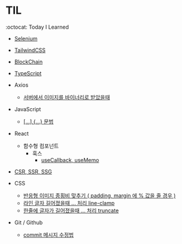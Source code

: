 # TIL
:octocat: Today I Learned


- [Selenium](https://github.com/daehwan2/TIL/blob/main/Selenium/README.md)
- [TailwindCSS](https://github.com/daehwan2/TIL/blob/main/TailwindCSS/README.md)
- [BlockChain](https://github.com/daehwan2/TIL/blob/main/BlockChain/README.md)
- [TypeScript](https://github.com/daehwan2/TIL/blob/main/TypeScript/README.md)
- Axios
  - [서버에서 이미지를 바이너리로 받았을때](https://github.com/daehwan2/TIL/blob/main/Axios/%EC%84%9C%EB%B2%84%EC%97%90%EC%84%9C%20%EC%9D%B4%EB%AF%B8%EC%A7%80%EB%A5%BC%20%EB%B0%94%EC%9D%B4%EB%84%88%EB%A6%AC%EB%A1%9C%20%EB%B0%9B%EC%95%98%EC%9D%84%EB%95%8C/README.md)
- JavaScript
  - [ [...],{...} 문법 ](https://github.com/daehwan2/TIL/blob/main/Javascript/%7B...%7D%2C%20%5B...%5D%20%EB%AC%B8%EB%B2%95/README.md) 

- React
  - 함수형 컴포넌트
    - 훅스
      - [useCallback, useMemo](https://github.com/daehwan2/TIL/blob/main/React/%ED%95%A8%EC%88%98%ED%98%95%EC%BB%B4%ED%8F%AC%EB%84%8C%ED%8A%B8/%ED%9B%85%EC%8A%A4/useMemo%2C%20useCallback/README.md)

- [CSR, SSR, SSG](https://github.com/daehwan2/TIL/blob/main/CSR%2C%20SSR%2C%20SSG/README.md)

- CSS
  - [반응형 이미지 종횡비 맞추기 ( padding, margin 에 % 값을 줄 경우 )](https://github.com/daehwan2/TIL/blob/15c950001dc7d79cb9d30938122b5a9b61a1d20a/CSS/padding%2C%20margin%20%EC%97%90%20%25%EB%A5%BC%20%EC%A4%84%20%EA%B2%BD%EC%9A%B0/README.md)
  - [라인 글자 길어졌을때 ... 처리 line-clamp](https://github.com/daehwan2/TIL/blob/main/CSS/line-clamp/README.md)
  - [한줄에 글자가 길어졌을때 ... 처리 truncate](https://github.com/daehwan2/TIL/blob/main/CSS/%ED%95%9C%EC%A4%84%EC%97%90%20%EA%B8%80%EC%9E%90%EA%B0%80%20%EB%A7%8E%EC%95%84%EC%A1%8C%EC%9D%84%EB%95%8C%20...%20%EC%B2%98%EB%A6%AC/README.md)

- Git / Github
  - [commit 메시지 수정법](https://github.com/daehwan2/TIL/tree/main/Git/commit%20%EB%A9%94%EC%8B%9C%EC%A7%80%20%EC%88%98%EC%A0%95%EB%B2%95/)
